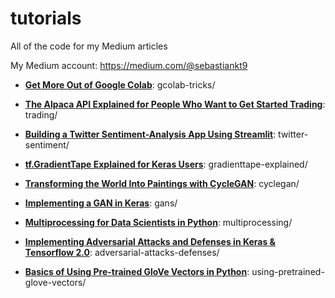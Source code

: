 # tutorials
All of the code for my Medium articles

My Medium account: https://medium.com/@sebastiankt9

* [**Get More Out of Google Colab**](https://medium.com/analytics-vidhya/get-more-out-of-google-colab-5bf9d9519a56): gcolab-tricks/

* [**The Alpaca API Explained for People Who Want to Get Started Trading**](https://medium.com/analytics-vidhya/the-alpaca-api-explained-for-people-who-want-to-get-started-trading-7e57f0af7a): trading/

* [**Building a Twitter Sentiment-Analysis App Using Streamlit**](https://medium.com/analytics-vidhya/building-a-twitter-sentiment-analysis-app-using-streamlit-d16e9f5591f8): twitter-sentiment/

* [**tf.GradientTape Explained for Keras Users**](https://medium.com/analytics-vidhya/tf-gradienttape-explained-for-keras-users-cc3f06276f22): gradienttape-explained/

* [**Transforming the World Into Paintings with CycleGAN**](https://medium.com/analytics-vidhya/transforming-the-world-into-paintings-with-cyclegan-6748c0b85632): cyclegan/

* [**Implementing a GAN in Keras**](https://medium.com/analytics-vidhya/implementing-a-gan-in-keras-d6c36bc6ab5f): gans/

* [**Multiprocessing for Data Scientists in Python**](https://medium.com/analytics-vidhya/multiprocessing-for-data-scientists-in-python-427b2ff93af1): multiprocessing/

* [**Implementing Adversarial Attacks and Defenses in Keras & Tensorflow 2.0**](https://medium.com/analytics-vidhya/implementing-adversarial-attacks-and-defenses-in-keras-tensorflow-2-0-cab6120c5715): adversarial-attacks-defenses/

* [**Basics of Using Pre-trained GloVe Vectors in Python**](https://medium.com/analytics-vidhya/basics-of-using-pre-trained-glove-vectors-in-python-d38905f356db): using-pretrained-glove-vectors/
